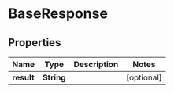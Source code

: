 

# BaseResponse


## Properties

Name | Type | Description | Notes
------------ | ------------- | ------------- | -------------
**result** | **String** |  |  [optional]



